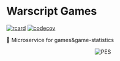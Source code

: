 # Warscript Games

[![rcard](https://goreportcard.com/badge/github.com/HotCodeGroup/warscript-games)](https://goreportcard.com/report/github.com/HotCodeGroup/warscript-games)
[![codecov](https://codecov.io/gh/HotCodeGroup/warscript-games/branch/master/graph/badge.svg)](https://codecov.io/gh/HotCodeGroup/warscript-games)

👾 Microservice for games&amp;game-statistics

<p align="center">
  <img src="https://www.igneous.io/hs-fs/hubfs/gopher3.png?width=400&height=214&name=gopher3.png" alt="PES"/>
</p>